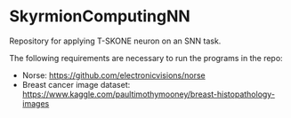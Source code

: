 # SkyrmionComputingNN

Repository for applying T-SKONE neuron on an SNN task. 

The following requirements are necessary to run the programs in the repo:
 - Norse: https://github.com/electronicvisions/norse
 - Breast cancer image dataset: https://www.kaggle.com/paultimothymooney/breast-histopathology-images
